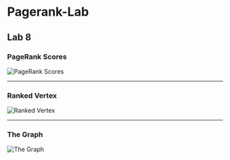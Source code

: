 # Pagerank-Lab
## Lab 8

### PageRank Scores
![PageRank Scores](https://github.com/stonerrb/Pagerank-Lab/assets/76030589/9c3ee662-a9a9-4ff5-a5f6-3b62f629e273)

---

### Ranked Vertex
![Ranked Vertex](https://github.com/stonerrb/Pagerank-Lab/assets/76030589/7131c54d-6049-42cf-a04a-5c5805c6eba7)

---

### The Graph
![The Graph](https://github.com/stonerrb/Pagerank-Lab/assets/76030589/5312fdd3-4bfa-487c-beb3-1a327ce8c08a)

